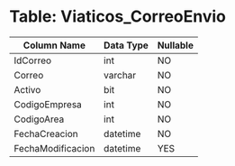 # Table: Viaticos_CorreoEnvio

| Column Name | Data Type | Nullable |
|-------------|-----------|----------|
| IdCorreo | int | NO |
| Correo | varchar | NO |
| Activo | bit | NO |
| CodigoEmpresa | int | NO |
| CodigoArea | int | NO |
| FechaCreacion | datetime | NO |
| FechaModificacion | datetime | YES |
